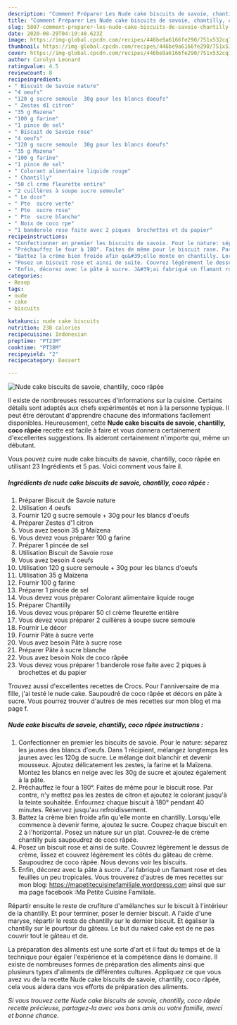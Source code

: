 ```yaml
---
description: "Comment Préparer Les Nude cake biscuits de savoie, chantilly, coco râpée"
title: "Comment Préparer Les Nude cake biscuits de savoie, chantilly, coco râpée"
slug: 5807-comment-preparer-les-nude-cake-biscuits-de-savoie-chantilly-coco-rapee
date: 2020-08-29T04:19:48.623Z
image: https://img-global.cpcdn.com/recipes/446be9a6166fe290/751x532cq70/nude-cake-biscuits-de-savoie-chantilly-coco-rapee-photo-principale-de-la-recette.jpg
thumbnail: https://img-global.cpcdn.com/recipes/446be9a6166fe290/751x532cq70/nude-cake-biscuits-de-savoie-chantilly-coco-rapee-photo-principale-de-la-recette.jpg
cover: https://img-global.cpcdn.com/recipes/446be9a6166fe290/751x532cq70/nude-cake-biscuits-de-savoie-chantilly-coco-rapee-photo-principale-de-la-recette.jpg
author: Carolyn Leonard
ratingvalue: 4.5
reviewcount: 8
recipeingredient:
- " Biscuit de Savoie nature"
- "4 oeufs"
- "120 g sucre semoule  30g pour les blancs doeufs"
- " Zestes d1 citron"
- "35 g Mazena"
- "100 g farine"
- "1 pince de sel"
- " Biscuit de Savoie rose"
- "4 oeufs"
- "120 g sucre semoule  30g pour les blancs doeufs"
- "35 g Mazena"
- "100 g farine"
- "1 pince de sel"
- " Colorant alimentaire liquide rouge"
- " Chantilly"
- "50 cl crme fleurette entire"
- "2 cuillères à soupe sucre semoule"
- " Le dcor"
- " Pte  sucre verte"
- " Pte  sucre rose"
- " Pte  sucre blanche"
- " Noix de coco rpe"
- "1 banderole rose faite avec 2 piques  brochettes et du papier"
recipeinstructions:
- "Confectionner en premier les biscuits de savoie. Pour le nature: séparez les jaunes des blancs d&#39;oeufs. Dans 1 récipient, mélangez longtemps les jaunes avec les 120g de sucre. Le mélange doit blanchir et devenir mousseux. Ajoutez délicatement les zestes, la farine et la Maïzena. Montez les blancs en neige avec les 30g de sucre et ajoutez également à la pâte."
- "Préchauffez le four à 180°. Faites de même pour le biscuit rose. Par contre, n&#39;y mettez pas les zestes de citron et ajoutez le colorant jusqu&#39;à la teinte souhaitée. Enfournez chaque biscuit à 180° pendant 40 minutes. Réservez jusqu&#39;au refroidissement."
- "Battez la crème bien froide afin qu&#39;elle monte en chantilly. Lorsqu&#39;elle commence à devenir ferme, ajoutez le sucre. Coupez chaque biscuit en 2 à l&#39;horizontal. Posez un nature sur un plat. Couvrez-le de crème chantilly puis saupoudrez de coco râpée."
- "Posez un biscuit rose et ainsi de suite. Couvrez légèrement le dessus de crème, lissez et couvrez légèrement les côtés du gâteau de crème. Saupoudrez de coco râpée. Nous devons voir les biscuits."
- "Enfin, décorez avec la pâte à sucre. J&#39;ai fabriqué un flamant rose et des feuilles un peu tropicales. Vous trouverez d&#39;autres de mes recettes sur mon blog: https://mapetitecuisinefamiliale.wordpress.com ainsi que sur ma page facebook :Ma Petite Cuisine Familiale."
categories:
- Resep
tags:
- nude
- cake
- biscuits

katakunci: nude cake biscuits 
nutrition: 238 calories
recipecuisine: Indonesian
preptime: "PT23M"
cooktime: "PT38M"
recipeyield: "2"
recipecategory: Dessert

---
```



![Nude cake biscuits de savoie, chantilly, coco râpée](https://img-global.cpcdn.com/recipes/446be9a6166fe290/751x532cq70/nude-cake-biscuits-de-savoie-chantilly-coco-rapee-photo-principale-de-la-recette.jpg)

Il existe de nombreuses ressources d'informations sur la cuisine. Certains détails sont adaptés aux chefs expérimentés et non à la personne typique. Il peut être déroutant d'apprendre chacune des informations facilement disponibles. Heureusement, cette <strong> Nude cake biscuits de savoie, chantilly, coco râpée </strong> recette est facile à faire et vous donnera certainement d'excellentes suggestions. Ils aideront certainement n'importe qui, même un débutant.

<!--inarticleads1-->

Vous pouvez cuire nude cake biscuits de savoie, chantilly, coco râpée en utilisant 23 Ingrédients et 5 pas. Voici comment vous faire il.

##### Ingrédients de nude cake biscuits de savoie, chantilly, coco râpée :

1. Préparer  Biscuit de Savoie nature
1. Utilisation 4 oeufs
1. Fournir 120 g sucre semoule + 30g pour les blancs d&#39;oeufs
1. Préparer  Zestes d&#39;1 citron
1. Vous avez besoin 35 g Maïzena
1. Vous devez vous préparer 100 g farine
1. Préparer 1 pincée de sel
1. Utilisation  Biscuit de Savoie rose
1. Vous avez besoin 4 oeufs
1. Utilisation 120 g sucre semoule + 30g pour les blancs d&#39;oeufs
1. Utilisation 35 g Maïzena
1. Fournir 100 g farine
1. Préparer 1 pincée de sel
1. Vous devez vous préparer  Colorant alimentaire liquide rouge
1. Préparer  Chantilly
1. Vous devez vous préparer 50 cl crème fleurette entière
1. Vous devez vous préparer 2 cuillères à soupe sucre semoule
1. Fournir  Le décor
1. Fournir  Pâte à sucre verte
1. Vous avez besoin  Pâte à sucre rose
1. Préparer  Pâte à sucre blanche
1. Vous avez besoin  Noix de coco râpée
1. Vous devez vous préparer 1 banderole rose faite avec 2 piques à brochettes et du papier


Trouvez aussi d&#39;excellentes recettes de Crocs. Pour l&#39;anniversaire de ma fille, j&#39;ai testé le nude cake. Saupoudré de coco râpée et décors en pâte à sucre. Vous pourrez trouver d&#39;autres de mes recettes sur mon blog et ma page f. 

<!--inarticleads2-->

##### Nude cake biscuits de savoie, chantilly, coco râpée instructions :

1. Confectionner en premier les biscuits de savoie. Pour le nature: séparez les jaunes des blancs d&#39;oeufs. Dans 1 récipient, mélangez longtemps les jaunes avec les 120g de sucre. Le mélange doit blanchir et devenir mousseux. Ajoutez délicatement les zestes, la farine et la Maïzena. Montez les blancs en neige avec les 30g de sucre et ajoutez également à la pâte.
1. Préchauffez le four à 180°. Faites de même pour le biscuit rose. Par contre, n&#39;y mettez pas les zestes de citron et ajoutez le colorant jusqu&#39;à la teinte souhaitée. Enfournez chaque biscuit à 180° pendant 40 minutes. Réservez jusqu&#39;au refroidissement.
1. Battez la crème bien froide afin qu&#39;elle monte en chantilly. Lorsqu&#39;elle commence à devenir ferme, ajoutez le sucre. Coupez chaque biscuit en 2 à l&#39;horizontal. Posez un nature sur un plat. Couvrez-le de crème chantilly puis saupoudrez de coco râpée.
1. Posez un biscuit rose et ainsi de suite. Couvrez légèrement le dessus de crème, lissez et couvrez légèrement les côtés du gâteau de crème. Saupoudrez de coco râpée. Nous devons voir les biscuits.
1. Enfin, décorez avec la pâte à sucre. J&#39;ai fabriqué un flamant rose et des feuilles un peu tropicales. Vous trouverez d&#39;autres de mes recettes sur mon blog: https://mapetitecuisinefamiliale.wordpress.com ainsi que sur ma page facebook :Ma Petite Cuisine Familiale.


Répartir ensuite le reste de crufiture d&#39;amélanches sur le biscuit à l&#39;intérieur de la chantilly. Et pour terminer, poser le dernier biscuit. A l&#39;aide d&#39;une maryse, répartir le reste de chantilly sur le dernier biscuit. Et égaliser la chantilly sur le pourtour du gâteau. Le but du naked cake est de ne pas couvrir tout le gâteau et de. 

<!--inarticleads1-->

<p>
La préparation des aliments est une sorte d'art et il faut du temps et de la technique pour égaler l'expérience et la compétence dans le domaine. Il existe de nombreuses formes de préparation des aliments ainsi que plusieurs types d'aliments de différentes cultures. Appliquez ce que vous avez vu de la recette Nude cake biscuits de savoie, chantilly, coco râpée, cela vous aidera dans vos efforts de préparation des aliments.
</p>

<p>
<i>Si vous trouvez cette Nude cake biscuits de savoie, chantilly, coco râpée recette précieuse, partagez-la avec vos bons amis ou votre famille, merci et bonne chance.</i>
</p>
